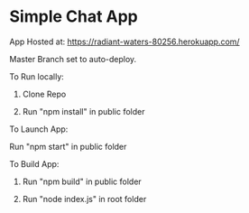 # Simple Chat App

App Hosted at: 
https://radiant-waters-80256.herokuapp.com/

Master Branch set to auto-deploy.

To Run locally:

1. Clone Repo

2. Run "npm install" in public folder

To Launch App:

Run "npm start" in public folder

To Build App:

1. Run "npm build" in public folder

2. Run "node index.js" in root folder
